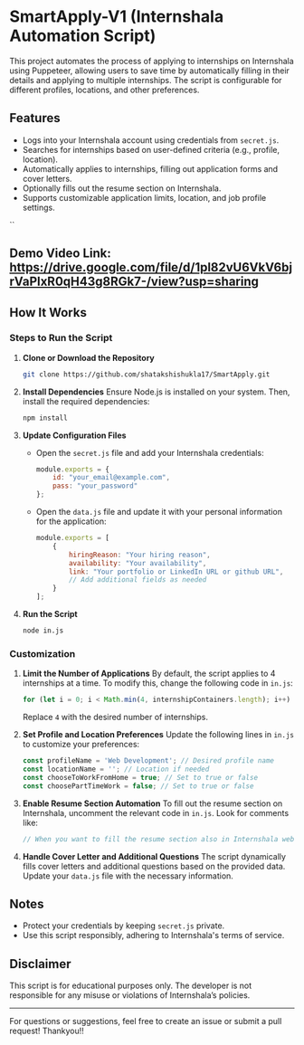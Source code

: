 # SmartApply-V1 (Internshala Automation Script)
This project automates the process of applying to internships on Internshala using Puppeteer, allowing users to save time by automatically filling in their details and applying to multiple internships. The script is configurable for different profiles, locations, and other preferences.

## Features
- Logs into your Internshala account using credentials from `secret.js`.
- Searches for internships based on user-defined criteria (e.g., profile, location).
- Automatically applies to internships, filling out application forms and cover letters.
- Optionally fills out the resume section on Internshala.
- Supports customizable application limits, location, and job profile settings.

``
## Demo Video Link: <a>https://drive.google.com/file/d/1pl82vU6VkV6bjrVaPIxR0qH43g8RGk7-/view?usp=sharing</a>

## How It Works

### Steps to Run the Script
1. **Clone or Download the Repository**
   ```bash
   git clone https://github.com/shatakshishukla17/SmartApply.git

   ```

2. **Install Dependencies**
   Ensure Node.js is installed on your system. Then, install the required dependencies:
   ```bash
   npm install
   ```

3. **Update Configuration Files**
   - Open the `secret.js` file and add your Internshala credentials:
     ```javascript
     module.exports = {
         id: "your_email@example.com",
         pass: "your_password"
     };
     ```
   - Open the `data.js` file and update it with your personal information for the application:
     ```javascript
     module.exports = [
         {
             hiringReason: "Your hiring reason",
             availability: "Your availability",
             link: "Your portfolio or LinkedIn URL or github URL",
             // Add additional fields as needed
         }
     ];
     ```

4. **Run the Script**
   ```bash
   node in.js
   ```

### Customization
1. **Limit the Number of Applications**
   By default, the script applies to 4 internships at a time. To modify this, change the following code in `in.js`:
   ```javascript
   for (let i = 0; i < Math.min(4, internshipContainers.length); i++) {
   ```
   Replace `4` with the desired number of internships.

2. **Set Profile and Location Preferences**
   Update the following lines in `in.js` to customize your preferences:
   ```javascript
   const profileName = 'Web Development'; // Desired profile name
   const locationName = ''; // Location if needed
   const chooseToWorkFromHome = true; // Set to true or false
   const choosePartTimeWork = false; // Set to true or false
   ```

3. **Enable Resume Section Automation**
   To fill out the resume section on Internshala, uncomment the relevant code in `in.js`. Look for comments like:
   ```javascript
   // When you want to fill the resume section also in Internshala website use this code:
   ```

4. **Handle Cover Letter and Additional Questions**
   The script dynamically fills cover letters and additional questions based on the provided data. Update your `data.js` file with the necessary information.

## Notes
- Protect your credentials by keeping `secret.js` private.
- Use this script responsibly, adhering to Internshala's terms of service.

## Disclaimer
This script is for educational purposes only. The developer is not responsible for any misuse or violations of Internshala’s policies.

---
For questions or suggestions, feel free to create an issue or submit a pull request!
Thankyou!!

